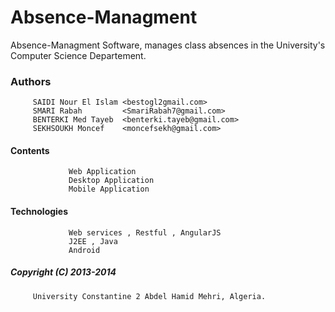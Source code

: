 Absence-Managment
=================

Absence-Managment Software, manages class absences in the University's Computer Science Departement.

### Authors           
		 SAIDI Nour El Islam <bestogl2gmail.com>
		 SMARI Rabah         <SmariRabah7@gmail.com>
		 BENTERKI Med Tayeb  <benterki.tayeb@gmail.com>
		 SEKHSOUKH Moncef    <moncefsekh@gmail.com>

#### Contents
                 Web Application
                 Desktop Application 
                 Mobile Application
                 
#### Technologies
                 Web services , Restful , AngularJS
                 J2EE , Java 
                 Android 
                 
##### Copyright (C) 2013-2014
		 University Constantine 2 Abdel Hamid Mehri, Algeria.
